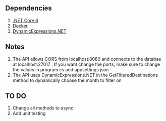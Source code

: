 ## Dependencies 
1. [.NET Core 6](https://dotnet.microsoft.com/en-us/download/dotnet/6.0)
2. [Docker](https://www.docker.com/products/personal)
3. [DynamicExpressions.NET](https://www.nuget.org/packages/DynamicExpressions.NET/1.0.0)

## Notes
1. The API allows CORS from localhost:8080 and connects to the databse at localhost:27017 . If you want change the ports, make sure to change the values in program.cs and appsettings.json
2. The API uses DynamicExpressions.NET in the GetFilteredDestinations method to dynamically choose the month to filter on


## TO DO
1. Change all methods to async
2. Add unit testing
